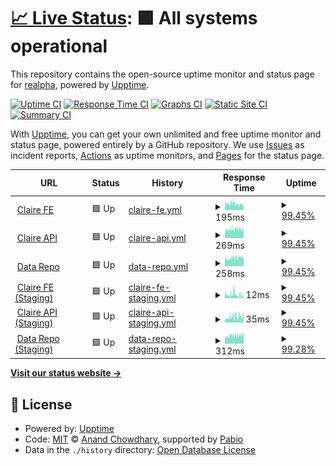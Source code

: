 # [📈 Live Status](https://reAlpha.github.io/naamche/claire): <!--live status--> **🟩 All systems operational**

This repository contains the open-source uptime monitor and status page for [realpha](https://reAlpha.github.io/naamche/claire), powered by [Upptime](https://github.com/upptime/upptime).

[![Uptime CI](https://github.com/reAlpha/naamche/claire/workflows/Uptime%20CI/badge.svg)](https://github.com/reAlpha/naamche/claire/actions?query=workflow%3A%22Uptime+CI%22)
[![Response Time CI](https://github.com/reAlpha/naamche/claire/workflows/Response%20Time%20CI/badge.svg)](https://github.com/reAlpha/naamche/claire/actions?query=workflow%3A%22Response+Time+CI%22)
[![Graphs CI](https://github.com/reAlpha/naamche/claire/workflows/Graphs%20CI/badge.svg)](https://github.com/reAlpha/naamche/claire/actions?query=workflow%3A%22Graphs+CI%22)
[![Static Site CI](https://github.com/reAlpha/naamche/claire/workflows/Static%20Site%20CI/badge.svg)](https://github.com/reAlpha/naamche/claire/actions?query=workflow%3A%22Static+Site+CI%22)
[![Summary CI](https://github.com/reAlpha/naamche/claire/workflows/Summary%20CI/badge.svg)](https://github.com/reAlpha/naamche/claire/actions?query=workflow%3A%22Summary+CI%22)

With [Upptime](https://upptime.js.org), you can get your own unlimited and free uptime monitor and status page, powered entirely by a GitHub repository. We use [Issues](https://github.com/reAlpha/naamche/claire/issues) as incident reports, [Actions](https://github.com/reAlpha/naamche/claire/actions) as uptime monitors, and [Pages](https://reAlpha.github.io/naamche/claire) for the status page.

<!--start: status pages-->
<!-- This summary is generated by Upptime (https://github.com/upptime/upptime) -->
<!-- Do not edit this manually, your changes will be overwritten -->
<!-- prettier-ignore -->
| URL | Status | History | Response Time | Uptime |
| --- | ------ | ------- | ------------- | ------ |
| <img alt="" src="https://icons.duckduckgo.com/ip3/www.realpha.com.ico" height="13"> [Claire FE](https://www.realpha.com/) | 🟩 Up | [claire-fe.yml](https://github.com/aakritsubedi/uptime/commits/HEAD/history/claire-fe.yml) | <details><summary><img alt="Response time graph" src="./graphs/claire-fe/response-time-week.png" height="20"> 195ms</summary><br><a href="https://aakritsubedi.github.io/uptime/history/claire-fe"><img alt="Response time 174" src="https://img.shields.io/endpoint?url=https%3A%2F%2Fraw.githubusercontent.com%2Faakritsubedi%2Fuptime%2FHEAD%2Fapi%2Fclaire-fe%2Fresponse-time.json"></a><br><a href="https://aakritsubedi.github.io/uptime/history/claire-fe"><img alt="24-hour response time 170" src="https://img.shields.io/endpoint?url=https%3A%2F%2Fraw.githubusercontent.com%2Faakritsubedi%2Fuptime%2FHEAD%2Fapi%2Fclaire-fe%2Fresponse-time-day.json"></a><br><a href="https://aakritsubedi.github.io/uptime/history/claire-fe"><img alt="7-day response time 195" src="https://img.shields.io/endpoint?url=https%3A%2F%2Fraw.githubusercontent.com%2Faakritsubedi%2Fuptime%2FHEAD%2Fapi%2Fclaire-fe%2Fresponse-time-week.json"></a><br><a href="https://aakritsubedi.github.io/uptime/history/claire-fe"><img alt="30-day response time 193" src="https://img.shields.io/endpoint?url=https%3A%2F%2Fraw.githubusercontent.com%2Faakritsubedi%2Fuptime%2FHEAD%2Fapi%2Fclaire-fe%2Fresponse-time-month.json"></a><br><a href="https://aakritsubedi.github.io/uptime/history/claire-fe"><img alt="1-year response time 174" src="https://img.shields.io/endpoint?url=https%3A%2F%2Fraw.githubusercontent.com%2Faakritsubedi%2Fuptime%2FHEAD%2Fapi%2Fclaire-fe%2Fresponse-time-year.json"></a></details> | <details><summary><a href="https://aakritsubedi.github.io/uptime/history/claire-fe">99.45%</a></summary><a href="https://aakritsubedi.github.io/uptime/history/claire-fe"><img alt="All-time uptime 99.95%" src="https://img.shields.io/endpoint?url=https%3A%2F%2Fraw.githubusercontent.com%2Faakritsubedi%2Fuptime%2FHEAD%2Fapi%2Fclaire-fe%2Fuptime.json"></a><br><a href="https://aakritsubedi.github.io/uptime/history/claire-fe"><img alt="24-hour uptime 100.00%" src="https://img.shields.io/endpoint?url=https%3A%2F%2Fraw.githubusercontent.com%2Faakritsubedi%2Fuptime%2FHEAD%2Fapi%2Fclaire-fe%2Fuptime-day.json"></a><br><a href="https://aakritsubedi.github.io/uptime/history/claire-fe"><img alt="7-day uptime 99.45%" src="https://img.shields.io/endpoint?url=https%3A%2F%2Fraw.githubusercontent.com%2Faakritsubedi%2Fuptime%2FHEAD%2Fapi%2Fclaire-fe%2Fuptime-week.json"></a><br><a href="https://aakritsubedi.github.io/uptime/history/claire-fe"><img alt="30-day uptime 99.73%" src="https://img.shields.io/endpoint?url=https%3A%2F%2Fraw.githubusercontent.com%2Faakritsubedi%2Fuptime%2FHEAD%2Fapi%2Fclaire-fe%2Fuptime-month.json"></a><br><a href="https://aakritsubedi.github.io/uptime/history/claire-fe"><img alt="1-year uptime 99.95%" src="https://img.shields.io/endpoint?url=https%3A%2F%2Fraw.githubusercontent.com%2Faakritsubedi%2Fuptime%2FHEAD%2Fapi%2Fclaire-fe%2Fuptime-year.json"></a></details>
| <img alt="" src="https://icons.duckduckgo.com/ip3/backend-prod.realpha.com.ico" height="13"> [Claire API](https://backend-prod.realpha.com/aire-backend/api/health/) | 🟩 Up | [claire-api.yml](https://github.com/aakritsubedi/uptime/commits/HEAD/history/claire-api.yml) | <details><summary><img alt="Response time graph" src="./graphs/claire-api/response-time-week.png" height="20"> 269ms</summary><br><a href="https://aakritsubedi.github.io/uptime/history/claire-api"><img alt="Response time 324" src="https://img.shields.io/endpoint?url=https%3A%2F%2Fraw.githubusercontent.com%2Faakritsubedi%2Fuptime%2FHEAD%2Fapi%2Fclaire-api%2Fresponse-time.json"></a><br><a href="https://aakritsubedi.github.io/uptime/history/claire-api"><img alt="24-hour response time 260" src="https://img.shields.io/endpoint?url=https%3A%2F%2Fraw.githubusercontent.com%2Faakritsubedi%2Fuptime%2FHEAD%2Fapi%2Fclaire-api%2Fresponse-time-day.json"></a><br><a href="https://aakritsubedi.github.io/uptime/history/claire-api"><img alt="7-day response time 269" src="https://img.shields.io/endpoint?url=https%3A%2F%2Fraw.githubusercontent.com%2Faakritsubedi%2Fuptime%2FHEAD%2Fapi%2Fclaire-api%2Fresponse-time-week.json"></a><br><a href="https://aakritsubedi.github.io/uptime/history/claire-api"><img alt="30-day response time 354" src="https://img.shields.io/endpoint?url=https%3A%2F%2Fraw.githubusercontent.com%2Faakritsubedi%2Fuptime%2FHEAD%2Fapi%2Fclaire-api%2Fresponse-time-month.json"></a><br><a href="https://aakritsubedi.github.io/uptime/history/claire-api"><img alt="1-year response time 324" src="https://img.shields.io/endpoint?url=https%3A%2F%2Fraw.githubusercontent.com%2Faakritsubedi%2Fuptime%2FHEAD%2Fapi%2Fclaire-api%2Fresponse-time-year.json"></a></details> | <details><summary><a href="https://aakritsubedi.github.io/uptime/history/claire-api">99.45%</a></summary><a href="https://aakritsubedi.github.io/uptime/history/claire-api"><img alt="All-time uptime 99.90%" src="https://img.shields.io/endpoint?url=https%3A%2F%2Fraw.githubusercontent.com%2Faakritsubedi%2Fuptime%2FHEAD%2Fapi%2Fclaire-api%2Fuptime.json"></a><br><a href="https://aakritsubedi.github.io/uptime/history/claire-api"><img alt="24-hour uptime 100.00%" src="https://img.shields.io/endpoint?url=https%3A%2F%2Fraw.githubusercontent.com%2Faakritsubedi%2Fuptime%2FHEAD%2Fapi%2Fclaire-api%2Fuptime-day.json"></a><br><a href="https://aakritsubedi.github.io/uptime/history/claire-api"><img alt="7-day uptime 99.45%" src="https://img.shields.io/endpoint?url=https%3A%2F%2Fraw.githubusercontent.com%2Faakritsubedi%2Fuptime%2FHEAD%2Fapi%2Fclaire-api%2Fuptime-week.json"></a><br><a href="https://aakritsubedi.github.io/uptime/history/claire-api"><img alt="30-day uptime 99.66%" src="https://img.shields.io/endpoint?url=https%3A%2F%2Fraw.githubusercontent.com%2Faakritsubedi%2Fuptime%2FHEAD%2Fapi%2Fclaire-api%2Fuptime-month.json"></a><br><a href="https://aakritsubedi.github.io/uptime/history/claire-api"><img alt="1-year uptime 99.90%" src="https://img.shields.io/endpoint?url=https%3A%2F%2Fraw.githubusercontent.com%2Faakritsubedi%2Fuptime%2FHEAD%2Fapi%2Fclaire-api%2Fuptime-year.json"></a></details>
| <img alt="" src="https://icons.duckduckgo.com/ip3/data.prod.realpha.com.ico" height="13"> [Data Repo](https://data.prod.realpha.com/health/) | 🟩 Up | [data-repo.yml](https://github.com/aakritsubedi/uptime/commits/HEAD/history/data-repo.yml) | <details><summary><img alt="Response time graph" src="./graphs/data-repo/response-time-week.png" height="20"> 258ms</summary><br><a href="https://aakritsubedi.github.io/uptime/history/data-repo"><img alt="Response time 267" src="https://img.shields.io/endpoint?url=https%3A%2F%2Fraw.githubusercontent.com%2Faakritsubedi%2Fuptime%2FHEAD%2Fapi%2Fdata-repo%2Fresponse-time.json"></a><br><a href="https://aakritsubedi.github.io/uptime/history/data-repo"><img alt="24-hour response time 260" src="https://img.shields.io/endpoint?url=https%3A%2F%2Fraw.githubusercontent.com%2Faakritsubedi%2Fuptime%2FHEAD%2Fapi%2Fdata-repo%2Fresponse-time-day.json"></a><br><a href="https://aakritsubedi.github.io/uptime/history/data-repo"><img alt="7-day response time 258" src="https://img.shields.io/endpoint?url=https%3A%2F%2Fraw.githubusercontent.com%2Faakritsubedi%2Fuptime%2FHEAD%2Fapi%2Fdata-repo%2Fresponse-time-week.json"></a><br><a href="https://aakritsubedi.github.io/uptime/history/data-repo"><img alt="30-day response time 265" src="https://img.shields.io/endpoint?url=https%3A%2F%2Fraw.githubusercontent.com%2Faakritsubedi%2Fuptime%2FHEAD%2Fapi%2Fdata-repo%2Fresponse-time-month.json"></a><br><a href="https://aakritsubedi.github.io/uptime/history/data-repo"><img alt="1-year response time 267" src="https://img.shields.io/endpoint?url=https%3A%2F%2Fraw.githubusercontent.com%2Faakritsubedi%2Fuptime%2FHEAD%2Fapi%2Fdata-repo%2Fresponse-time-year.json"></a></details> | <details><summary><a href="https://aakritsubedi.github.io/uptime/history/data-repo">99.45%</a></summary><a href="https://aakritsubedi.github.io/uptime/history/data-repo"><img alt="All-time uptime 99.91%" src="https://img.shields.io/endpoint?url=https%3A%2F%2Fraw.githubusercontent.com%2Faakritsubedi%2Fuptime%2FHEAD%2Fapi%2Fdata-repo%2Fuptime.json"></a><br><a href="https://aakritsubedi.github.io/uptime/history/data-repo"><img alt="24-hour uptime 100.00%" src="https://img.shields.io/endpoint?url=https%3A%2F%2Fraw.githubusercontent.com%2Faakritsubedi%2Fuptime%2FHEAD%2Fapi%2Fdata-repo%2Fuptime-day.json"></a><br><a href="https://aakritsubedi.github.io/uptime/history/data-repo"><img alt="7-day uptime 99.45%" src="https://img.shields.io/endpoint?url=https%3A%2F%2Fraw.githubusercontent.com%2Faakritsubedi%2Fuptime%2FHEAD%2Fapi%2Fdata-repo%2Fuptime-week.json"></a><br><a href="https://aakritsubedi.github.io/uptime/history/data-repo"><img alt="30-day uptime 99.73%" src="https://img.shields.io/endpoint?url=https%3A%2F%2Fraw.githubusercontent.com%2Faakritsubedi%2Fuptime%2FHEAD%2Fapi%2Fdata-repo%2Fuptime-month.json"></a><br><a href="https://aakritsubedi.github.io/uptime/history/data-repo"><img alt="1-year uptime 99.91%" src="https://img.shields.io/endpoint?url=https%3A%2F%2Fraw.githubusercontent.com%2Faakritsubedi%2Fuptime%2FHEAD%2Fapi%2Fdata-repo%2Fuptime-year.json"></a></details>
| <img alt="" src="https://icons.duckduckgo.com/ip3/www.realpha.com.ico" height="13"> [Claire FE (Staging)](https://www.realpha.com/) | 🟩 Up | [claire-fe-staging.yml](https://github.com/aakritsubedi/uptime/commits/HEAD/history/claire-fe-staging.yml) | <details><summary><img alt="Response time graph" src="./graphs/claire-fe-staging/response-time-week.png" height="20"> 12ms</summary><br><a href="https://aakritsubedi.github.io/uptime/history/claire-fe-staging"><img alt="Response time 12" src="https://img.shields.io/endpoint?url=https%3A%2F%2Fraw.githubusercontent.com%2Faakritsubedi%2Fuptime%2FHEAD%2Fapi%2Fclaire-fe-staging%2Fresponse-time.json"></a><br><a href="https://aakritsubedi.github.io/uptime/history/claire-fe-staging"><img alt="24-hour response time 8" src="https://img.shields.io/endpoint?url=https%3A%2F%2Fraw.githubusercontent.com%2Faakritsubedi%2Fuptime%2FHEAD%2Fapi%2Fclaire-fe-staging%2Fresponse-time-day.json"></a><br><a href="https://aakritsubedi.github.io/uptime/history/claire-fe-staging"><img alt="7-day response time 12" src="https://img.shields.io/endpoint?url=https%3A%2F%2Fraw.githubusercontent.com%2Faakritsubedi%2Fuptime%2FHEAD%2Fapi%2Fclaire-fe-staging%2Fresponse-time-week.json"></a><br><a href="https://aakritsubedi.github.io/uptime/history/claire-fe-staging"><img alt="30-day response time 11" src="https://img.shields.io/endpoint?url=https%3A%2F%2Fraw.githubusercontent.com%2Faakritsubedi%2Fuptime%2FHEAD%2Fapi%2Fclaire-fe-staging%2Fresponse-time-month.json"></a><br><a href="https://aakritsubedi.github.io/uptime/history/claire-fe-staging"><img alt="1-year response time 12" src="https://img.shields.io/endpoint?url=https%3A%2F%2Fraw.githubusercontent.com%2Faakritsubedi%2Fuptime%2FHEAD%2Fapi%2Fclaire-fe-staging%2Fresponse-time-year.json"></a></details> | <details><summary><a href="https://aakritsubedi.github.io/uptime/history/claire-fe-staging">99.45%</a></summary><a href="https://aakritsubedi.github.io/uptime/history/claire-fe-staging"><img alt="All-time uptime 99.95%" src="https://img.shields.io/endpoint?url=https%3A%2F%2Fraw.githubusercontent.com%2Faakritsubedi%2Fuptime%2FHEAD%2Fapi%2Fclaire-fe-staging%2Fuptime.json"></a><br><a href="https://aakritsubedi.github.io/uptime/history/claire-fe-staging"><img alt="24-hour uptime 100.00%" src="https://img.shields.io/endpoint?url=https%3A%2F%2Fraw.githubusercontent.com%2Faakritsubedi%2Fuptime%2FHEAD%2Fapi%2Fclaire-fe-staging%2Fuptime-day.json"></a><br><a href="https://aakritsubedi.github.io/uptime/history/claire-fe-staging"><img alt="7-day uptime 99.45%" src="https://img.shields.io/endpoint?url=https%3A%2F%2Fraw.githubusercontent.com%2Faakritsubedi%2Fuptime%2FHEAD%2Fapi%2Fclaire-fe-staging%2Fuptime-week.json"></a><br><a href="https://aakritsubedi.github.io/uptime/history/claire-fe-staging"><img alt="30-day uptime 99.73%" src="https://img.shields.io/endpoint?url=https%3A%2F%2Fraw.githubusercontent.com%2Faakritsubedi%2Fuptime%2FHEAD%2Fapi%2Fclaire-fe-staging%2Fuptime-month.json"></a><br><a href="https://aakritsubedi.github.io/uptime/history/claire-fe-staging"><img alt="1-year uptime 99.95%" src="https://img.shields.io/endpoint?url=https%3A%2F%2Fraw.githubusercontent.com%2Faakritsubedi%2Fuptime%2FHEAD%2Fapi%2Fclaire-fe-staging%2Fuptime-year.json"></a></details>
| <img alt="" src="https://icons.duckduckgo.com/ip3/backend-prod.realpha.com.ico" height="13"> [Claire API (Staging)](https://backend-prod.realpha.com/aire-backend/api/health/) | 🟩 Up | [claire-api-staging.yml](https://github.com/aakritsubedi/uptime/commits/HEAD/history/claire-api-staging.yml) | <details><summary><img alt="Response time graph" src="./graphs/claire-api-staging/response-time-week.png" height="20"> 35ms</summary><br><a href="https://aakritsubedi.github.io/uptime/history/claire-api-staging"><img alt="Response time 58" src="https://img.shields.io/endpoint?url=https%3A%2F%2Fraw.githubusercontent.com%2Faakritsubedi%2Fuptime%2FHEAD%2Fapi%2Fclaire-api-staging%2Fresponse-time.json"></a><br><a href="https://aakritsubedi.github.io/uptime/history/claire-api-staging"><img alt="24-hour response time 39" src="https://img.shields.io/endpoint?url=https%3A%2F%2Fraw.githubusercontent.com%2Faakritsubedi%2Fuptime%2FHEAD%2Fapi%2Fclaire-api-staging%2Fresponse-time-day.json"></a><br><a href="https://aakritsubedi.github.io/uptime/history/claire-api-staging"><img alt="7-day response time 35" src="https://img.shields.io/endpoint?url=https%3A%2F%2Fraw.githubusercontent.com%2Faakritsubedi%2Fuptime%2FHEAD%2Fapi%2Fclaire-api-staging%2Fresponse-time-week.json"></a><br><a href="https://aakritsubedi.github.io/uptime/history/claire-api-staging"><img alt="30-day response time 124" src="https://img.shields.io/endpoint?url=https%3A%2F%2Fraw.githubusercontent.com%2Faakritsubedi%2Fuptime%2FHEAD%2Fapi%2Fclaire-api-staging%2Fresponse-time-month.json"></a><br><a href="https://aakritsubedi.github.io/uptime/history/claire-api-staging"><img alt="1-year response time 58" src="https://img.shields.io/endpoint?url=https%3A%2F%2Fraw.githubusercontent.com%2Faakritsubedi%2Fuptime%2FHEAD%2Fapi%2Fclaire-api-staging%2Fresponse-time-year.json"></a></details> | <details><summary><a href="https://aakritsubedi.github.io/uptime/history/claire-api-staging">99.45%</a></summary><a href="https://aakritsubedi.github.io/uptime/history/claire-api-staging"><img alt="All-time uptime 99.90%" src="https://img.shields.io/endpoint?url=https%3A%2F%2Fraw.githubusercontent.com%2Faakritsubedi%2Fuptime%2FHEAD%2Fapi%2Fclaire-api-staging%2Fuptime.json"></a><br><a href="https://aakritsubedi.github.io/uptime/history/claire-api-staging"><img alt="24-hour uptime 100.00%" src="https://img.shields.io/endpoint?url=https%3A%2F%2Fraw.githubusercontent.com%2Faakritsubedi%2Fuptime%2FHEAD%2Fapi%2Fclaire-api-staging%2Fuptime-day.json"></a><br><a href="https://aakritsubedi.github.io/uptime/history/claire-api-staging"><img alt="7-day uptime 99.45%" src="https://img.shields.io/endpoint?url=https%3A%2F%2Fraw.githubusercontent.com%2Faakritsubedi%2Fuptime%2FHEAD%2Fapi%2Fclaire-api-staging%2Fuptime-week.json"></a><br><a href="https://aakritsubedi.github.io/uptime/history/claire-api-staging"><img alt="30-day uptime 99.66%" src="https://img.shields.io/endpoint?url=https%3A%2F%2Fraw.githubusercontent.com%2Faakritsubedi%2Fuptime%2FHEAD%2Fapi%2Fclaire-api-staging%2Fuptime-month.json"></a><br><a href="https://aakritsubedi.github.io/uptime/history/claire-api-staging"><img alt="1-year uptime 99.90%" src="https://img.shields.io/endpoint?url=https%3A%2F%2Fraw.githubusercontent.com%2Faakritsubedi%2Fuptime%2FHEAD%2Fapi%2Fclaire-api-staging%2Fuptime-year.json"></a></details>
| <img alt="" src="https://icons.duckduckgo.com/ip3/data.staging.realpha.com.ico" height="13"> [Data Repo (Staging)](https://data.staging.realpha.com/health/) | 🟩 Up | [data-repo-staging.yml](https://github.com/aakritsubedi/uptime/commits/HEAD/history/data-repo-staging.yml) | <details><summary><img alt="Response time graph" src="./graphs/data-repo-staging/response-time-week.png" height="20"> 312ms</summary><br><a href="https://aakritsubedi.github.io/uptime/history/data-repo-staging"><img alt="Response time 1451" src="https://img.shields.io/endpoint?url=https%3A%2F%2Fraw.githubusercontent.com%2Faakritsubedi%2Fuptime%2FHEAD%2Fapi%2Fdata-repo-staging%2Fresponse-time.json"></a><br><a href="https://aakritsubedi.github.io/uptime/history/data-repo-staging"><img alt="24-hour response time 373" src="https://img.shields.io/endpoint?url=https%3A%2F%2Fraw.githubusercontent.com%2Faakritsubedi%2Fuptime%2FHEAD%2Fapi%2Fdata-repo-staging%2Fresponse-time-day.json"></a><br><a href="https://aakritsubedi.github.io/uptime/history/data-repo-staging"><img alt="7-day response time 312" src="https://img.shields.io/endpoint?url=https%3A%2F%2Fraw.githubusercontent.com%2Faakritsubedi%2Fuptime%2FHEAD%2Fapi%2Fdata-repo-staging%2Fresponse-time-week.json"></a><br><a href="https://aakritsubedi.github.io/uptime/history/data-repo-staging"><img alt="30-day response time 309" src="https://img.shields.io/endpoint?url=https%3A%2F%2Fraw.githubusercontent.com%2Faakritsubedi%2Fuptime%2FHEAD%2Fapi%2Fdata-repo-staging%2Fresponse-time-month.json"></a><br><a href="https://aakritsubedi.github.io/uptime/history/data-repo-staging"><img alt="1-year response time 1451" src="https://img.shields.io/endpoint?url=https%3A%2F%2Fraw.githubusercontent.com%2Faakritsubedi%2Fuptime%2FHEAD%2Fapi%2Fdata-repo-staging%2Fresponse-time-year.json"></a></details> | <details><summary><a href="https://aakritsubedi.github.io/uptime/history/data-repo-staging">99.28%</a></summary><a href="https://aakritsubedi.github.io/uptime/history/data-repo-staging"><img alt="All-time uptime 99.59%" src="https://img.shields.io/endpoint?url=https%3A%2F%2Fraw.githubusercontent.com%2Faakritsubedi%2Fuptime%2FHEAD%2Fapi%2Fdata-repo-staging%2Fuptime.json"></a><br><a href="https://aakritsubedi.github.io/uptime/history/data-repo-staging"><img alt="24-hour uptime 100.00%" src="https://img.shields.io/endpoint?url=https%3A%2F%2Fraw.githubusercontent.com%2Faakritsubedi%2Fuptime%2FHEAD%2Fapi%2Fdata-repo-staging%2Fuptime-day.json"></a><br><a href="https://aakritsubedi.github.io/uptime/history/data-repo-staging"><img alt="7-day uptime 99.28%" src="https://img.shields.io/endpoint?url=https%3A%2F%2Fraw.githubusercontent.com%2Faakritsubedi%2Fuptime%2FHEAD%2Fapi%2Fdata-repo-staging%2Fuptime-week.json"></a><br><a href="https://aakritsubedi.github.io/uptime/history/data-repo-staging"><img alt="30-day uptime 99.65%" src="https://img.shields.io/endpoint?url=https%3A%2F%2Fraw.githubusercontent.com%2Faakritsubedi%2Fuptime%2FHEAD%2Fapi%2Fdata-repo-staging%2Fuptime-month.json"></a><br><a href="https://aakritsubedi.github.io/uptime/history/data-repo-staging"><img alt="1-year uptime 99.59%" src="https://img.shields.io/endpoint?url=https%3A%2F%2Fraw.githubusercontent.com%2Faakritsubedi%2Fuptime%2FHEAD%2Fapi%2Fdata-repo-staging%2Fuptime-year.json"></a></details>

<!--end: status pages-->

[**Visit our status website →**](https://reAlpha.github.io/naamche/claire)

## 📄 License

- Powered by: [Upptime](https://github.com/upptime/upptime)
- Code: [MIT](./LICENSE) © [Anand Chowdhary](https://anandchowdhary.com), supported by [Pabio](https://pabio.com)
- Data in the `./history` directory: [Open Database License](https://opendatacommons.org/licenses/odbl/1-0/)
